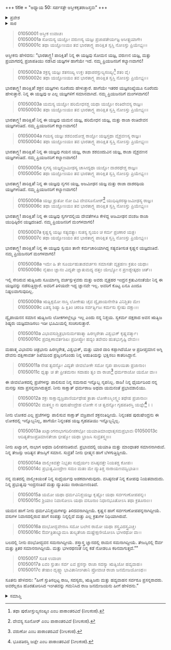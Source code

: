 +++
title = "ಅಧ್ಯಾಯ 50: ಸರ್ಪಸತ್ರೇ ಆಸ್ತೀಕಕೃತರಾಜಸ್ತವಃ"
+++

<details><summary>ಪ್ರವೇಶ</summary>


।।   ಓಂ ಓಂ ನಮೋ ನಾರಾಯಣಾಯ।।   ಶ್ರೀ ವೇದವ್ಯಾಸಾಯ ನಮಃ ।।

ಶ್ರೀ ಕೃಷ್ಣದ್ವೈಪಾಯನ ವೇದವ್ಯಾಸ ವಿರಚಿತ  

**ಶ್ರೀ ಮಹಾಭಾರತ**

**ಆದಿ ಪರ್ವ**

**ಆಸ್ತೀಕ ಪರ್ವ**

**ಅಧ್ಯಾಯ 50**

</details>


<details><summary>ಸಾರ</summary>
ಆಸ್ತೀಕನು ಜನಮೇಜಯನ ಸರ್ಪಯಾಗವನ್ನು ಹೊಗಳಿದುದು (1-17).

</details>


> 01050001 ಆಸ್ತೀಕ ಉವಾಚ।  
01050001a ಸೋಮಸ್ಯ ಯಜ್ಞೋ ವರುಣಸ್ಯ ಯಜ್ಞಃ ಪ್ರಜಾಪತೇರ್ಯಜ್ಞ ಆಸೀತ್ಪ್ರಯಾಗೇ।  
01050001c ತಥಾ ಯಜ್ಞೋಽಯಂ ತವ ಭಾರತಾಗ್ರ್ಯ ಪಾರಿಕ್ಷಿತ ಸ್ವಸ್ತಿ ನೋಽಸ್ತು ಪ್ರಿಯೇಭ್ಯಃ।।

ಆಸ್ತೀಕನು ಹೇಳಿದನು: “ಭಾರತಾಗ್ರ್ಯ! ಪಾರಿಕ್ಷಿತ! ನಿನ್ನ ಈ ಯಜ್ಞವು ಸೋಮನ ಯಜ್ಞ, ವರುಣನ ಯಜ್ಞ, ಮತ್ತು ಪ್ರಯಾಗದಲ್ಲಿ ಪ್ರಜಾಪತಿಯು ನಡೆಸಿದ ಯಜ್ಞಗಳ ಹಾಗೆಯೇ ಇದೆ. ನಮ್ಮ ಪ್ರಿಯಜನರಿಗೆ ಕಲ್ಯಾಣವಾಗಲಿ!

> 01050002a ಶಕ್ರಸ್ಯ ಯಜ್ಞಃ ಶತಸಂಖ್ಯ ಉಕ್ತಃ  ತಥಾಪರಸ್ತುಲ್ಯಸಂಖ್ಯಃ[^1] ಶತಂ ವೈ।  
01050002c ತಥಾ ಯಜ್ಞೋಽಯಂ ತವ ಭಾರತಾಗ್ರ್ಯ ಪಾರಿಕ್ಷಿತ ಸ್ವಸ್ತಿ ನೋಽಸ್ತು ಪ್ರಿಯೇಭ್ಯಃ।।

ಭಾರತಾಗ್ರ್ಯ! ಪಾರಿಕ್ಷಿತ! ಶಕ್ರನ ಯಜ್ಞಗಳು ನೂರೆಂದು ಹೇಳುತ್ತಾರೆ. ಹಾಗೆಯೇ ಇತರರ ಯಜ್ಞಸಂಖ್ಯೆಯೂ ನೂರೆಂದು ಹೇಳುತ್ತಾರೆ. ನಿನ್ನ ಈ ಯಜ್ಞವು ಆ ಎಲ್ಲ ಯಜ್ಞಗಳಿಗೆ ಸಮಾನವಾಗಿದೆ. ನಮ್ಮ ಪ್ರಿಯಜನರಿಗೆ ಮಂಗಳವಾಗಲಿ!

> 01050003a ಯಮಸ್ಯ ಯಜ್ಞೋ ಹರಿಮೇಧಸಶ್ಚ ಯಥಾ ಯಜ್ಞೋ ರಂತಿದೇವಸ್ಯ ರಾಜ್ಞಃ।  
01050003c ತಥಾ ಯಜ್ಞೋಽಯಂ ತವ ಭಾರತಾಗ್ರ್ಯ ಪಾರಿಕ್ಷಿತ ಸ್ವಸ್ತಿ ನೋಽಸ್ತು ಪ್ರಿಯೇಭ್ಯಃ।।

ಭಾರತಾಗ್ರ್ಯ! ಪಾರಿಕ್ಷಿತ! ನಿನ್ನ ಈ ಯಜ್ಞವು ಯಮನ ಯಜ್ಞ, ಹರಿಮೇಧನ ಯಜ್ಞ, ಮತ್ತು ರಾಜಾ ರಂತಿದೇವನ ಯಜ್ಞಗಳಂತಿದೆ. ನಮ್ಮ ಪ್ರಿಯಜನರಿಗೆ ಕಲ್ಯಾಣವಾಗಲಿ!

> 01050004a ಗಯಸ್ಯ ಯಜ್ಞಃ ಶಶಬಿಂದೋಶ್ಚ ರಾಜ್ಞೋ ಯಜ್ಞಸ್ತಥಾ ವೈಶ್ರವಣಸ್ಯ ರಾಜ್ಞಃ।  
01050004c ತಥಾ ಯಜ್ಞೋಽಯಂ ತವ ಭಾರತಾಗ್ರ್ಯ ಪಾರಿಕ್ಷಿತ ಸ್ವಸ್ತಿ ನೋಽಸ್ತು ಪ್ರಿಯೇಭ್ಯಃ।।

ಭಾರತಾಗ್ರ್ಯ! ಪಾರಿಕ್ಷಿತ! ನಿನ್ನ ಈ ಯಜ್ಞವು ಗಯನ ಯಜ್ಞ, ರಾಜಾ ಶಶಬಿಂದುವಿನ ಯಜ್ಞ, ರಾಜಾ ವೈಶ್ರವಣನ ಯಜ್ಞಗಳಂತಿದೆ. ನಮ್ಮ ಪ್ರಿಯಜನರಿಗೆ ಕಲ್ಯಾಣವಾಗಲಿ!

> 01050005a ನೃಗಸ್ಯ ಯಜ್ಞಸ್ತ್ವಜಮೀಢಸ್ಯ ಚಾಸೀದ್ಯಥಾ ಯಜ್ಞೋ ದಾಶರಥೇಶ್ಚ ರಾಜ್ಞಃ।  
01050005c ತಥಾ ಯಜ್ಞೋಽಯಂ ತವ ಭಾರತಾಗ್ರ್ಯ ಪಾರಿಕ್ಷಿತ ಸ್ವಸ್ತಿ ನೋಽಸ್ತು ಪ್ರಿಯೇಭ್ಯಃ।।

ಭಾರತಾಗ್ರ್ಯ! ಪಾರಿಕ್ಷಿತ! ನಿನ್ನ ಈ ಯಜ್ಞವು ನೃಗನ ಯಜ್ಞ, ಅಜಮೀಢನ ಯಜ್ಞ ಮತ್ತು ರಾಜಾ ದಾಶರಥಿಯ ಯಜ್ಞಗಳಂತಿದೆ. ನಮ್ಮ ಪ್ರಿಯಜನರಿಗೆ ಕಲ್ಯಾಣವಾಗಲಿ!

> 01050006a ಯಜ್ಞಃ ಶ್ರುತೋ ನೋ ದಿವಿ ದೇವಸೂನೋರ್[^2] ಯುಧಿಷ್ಠಿರರಸ್ಯಾಜಮೀಢಸ್ಯ ರಾಜ್ಞಃ।  
01050006c ತಥಾ ಯಜ್ಞೋಽಯಂ ತವ ಭಾರತಾಗ್ರ್ಯ ಪಾರಿಕ್ಷಿತ ಸ್ವಸ್ತಿ ನೋಽಸ್ತು ಪ್ರಿಯೇಭ್ಯಃ।।

ಭಾರತಾಗ್ರ್ಯ! ಪಾರಿಕ್ಷಿತ! ನಿನ್ನ ಈ ಯಜ್ಞವು ಸ್ವರ್ಗದಲ್ಲಿಯ ದೇವತೆಗಳೂ ಕೇಳಿದ್ದ ಅಜಮೀಢನ ವಂಶಜ ರಾಜಾ ಯುಧಿಷ್ಠಿರನ ಯಜ್ಞದಂತಿದೆ. ನಮ್ಮ ಪ್ರಿಯಜನರಿಗೆ ಮಂಗಳವಾಗಲಿ!

> 01050007a ಕೃಷ್ಣಸ್ಯ ಯಜ್ಞಃ ಸತ್ಯವತ್ಯಾಃ ಸುತಸ್ಯ ಸ್ವಯಂ ಚ ಕರ್ಮ ಪ್ರಚಕಾರ ಯತ್ರ।  
01050007c ತಥಾ ಯಜ್ಞೋಽಯಂ ತವ ಭಾರತಾಗ್ರ್ಯ ಪಾರಿಕ್ಷಿತ ಸ್ವಸ್ತಿ ನೋಽಸ್ತು ಪ್ರಿಯೇಭ್ಯಃ।।

ಭಾರತಾಗ್ರ್ಯ! ಪಾರಿಕ್ಷಿತ! ನಿನ್ನ ಈ ಯಜ್ಞವು ಸ್ವಯಂ ತಾನೇ ಕರ್ಮಚಾರಿಯಾಗಿದ್ದ ಸತ್ಯವತೀಸುತ ಕೃಷ್ಣನ ಯಜ್ಞದಂತಿದೆ. ನಮ್ಮ ಪ್ರಿಯಜನರಿಗೆ ಮಂಗಳವಾಗಲಿ!

> 01050008a ಇಮೇ ಹಿ ತೇ ಸೂರ್ಯಹುತಾಶವರ್ಚಸಃ ಸಮಾಸತೇ ವೃತ್ರಹಣಃ ಕ್ರತುಂ ಯಥಾ।  
01050008c ನೈಷಾಂ ಜ್ಞಾನಂ ವಿದ್ಯತೇ ಜ್ಞಾತುಮದ್ಯ ದತ್ತಂ ಯೇಭ್ಯೋ ನ ಪ್ರಣಶ್ಯೇತ್ಕಥಂ ಚಿತ್।।

ಇಲ್ಲಿ ಸೇರಿರುವ ಋತ್ವಿಜರು ಸೂರ್ಯಾಗ್ನಿ ವರ್ಚಸ್ಸುಳ್ಳವರು ಮತ್ತು ಅವರು ವೃತ್ರಹರ ಇಂದ್ರನ ಕ್ರತುವಿನಂತೆಯೇ ನಿನ್ನ ಈ ಯಜ್ಞವನ್ನು ನಡೆಸುತ್ತಿದ್ದಾರೆ. ಅವರಿಗೆ ತಿಳಿಯದೇ ಇದ್ದ ಜ್ಞಾನವೇ ಇಲ್ಲ. ಅವರಿಗೆ ಕೊಟ್ಟ ಏನೂ ಎಂದೂ ನಿಷ್ಫಲವಾಗುವುದಿಲ್ಲ.

> 01050009a ಋತ್ವಿಕ್ಸಮೋ ನಾಸ್ತಿ ಲೋಕೇಷು ಚೈವ ದ್ವೈಪಾಯನೇನೇತಿ ವಿನಿಶ್ಚಿತಂ ಮೇ।  
01050009c ಏತಸ್ಯ ಶಿಷ್ಯಾ ಹಿ ಕ್ಷಿತಿಂ ಚರಂತಿ ಸರ್ವರ್ತ್ವಿಜಃ ಕರ್ಮಸು ಸ್ವೇಷು ದಕ್ಷಾಃ।।

ದ್ವೈಪಾಯನನ ಸಮಾನ ಋತ್ವಿಜನು ಲೋಕಗಳಲ್ಲೆಲ್ಲೂ ಇಲ್ಲ ಎಂದು ನನ್ನ ನಿಶ್ಚಯ. ಸ್ವಕರ್ಮ ದಕ್ಷರಾದ ಅವನ ಋತ್ವಿಜ ಶಿಷ್ಯರು ಯಜ್ಞಮಾಡಿಸಲು ಇಡೀ ಭೂಮಿಯಲ್ಲಿ ಸಂಚರಿಸುತ್ತಾರೆ.

> 01050010a ವಿಭಾವಸುಶ್ಚಿತ್ರಭಾನುರ್ಮಹಾತ್ಮಾ ಹಿರಣ್ಯರೇತಾ ವಿಶ್ವಭುಕ್ ಕೃಷ್ಣವರ್ತ್ಮಾ।   
01050010c ಪ್ರದಕ್ಷಿಣಾವರ್ತಶಿಖಃ ಪ್ರದೀಪ್ತೋ ಹವ್ಯಂ ತವೇದಂ ಹುತಭುಗ್ವಷ್ಟಿ ದೇವಃ।।

ಮಹಾತ್ಮ ವಿಭಾವಸು ಚಿತ್ರಭಾನು ಹಿರಣ್ಯರೇತ, ವಿಶ್ವಭುಕ್, ಮತ್ತು ಯಾರ ದಾರಿ ಕಪ್ಪಾಗಿದೆಯೋ ಆ ಪ್ರದೀಪ್ತಮಾನ ಅಗ್ನಿ ದೇವನು ದಕ್ಷಿಣಾವರ್ತ ಶಿಖೆಯಿಂದ ಪ್ರಜ್ವಲಗೊಂಡು ನಿನ್ನ ಆಹುತಿಯನ್ನು ಭಕ್ಷಿಸಲು ಕಾತರಿಸಿದ್ದಾನೆ.

> 01050011a ನೇಹ ತ್ವದನ್ಯೋ ವಿದ್ಯತೇ ಜೀವಲೋಕೇ ಸಮೋ ನೃಪಃ ಪಾಲಯಿತಾ ಪ್ರಜಾನಾಂ।  
01050011c ಧೃತ್ಯಾ ಚ ತೇ ಪ್ರೀತಮನಾಃ ಸದಾಹಂ ತ್ವಂ ವಾ ರಾಜಾ[^3] ಧರ್ಮರಾಜೋ ಯಮೋ ವಾ।।

ಈ ಜೀವಲೋಕದಲ್ಲಿ ಪ್ರಜೆಗಳನ್ನು ಪಾಲಿಸುವ ನಿನ್ನ ಸಮನಾದ ಇನ್ನೊಬ್ಬ ನೃಪನಿಲ್ಲ. ರಾಜ! ನಿನ್ನ ಧೈರ್ಯದಿಂದ ನನ್ನ ಮನಸ್ಸು ಸದಾ ಪ್ರಸನ್ನವಾಗಿರುತ್ತದೆ. ನೀನು ಸಾಕ್ಷಾತ್ ಧರ್ಮರಾಜ ಅಥವಾ ಯಮನಂತೆ ಪ್ರಭಾವಶಾಲಿಯು.

> 01050012a ಶಕ್ರಃ ಸಾಕ್ಷಾದ್ವಜ್ರಪಾಣಿರ್ಯಥೇಹ ತ್ರಾತಾ ಲೋಕೇಽಸ್ಮಿಂಸ್ತ್ವಂ ತಥೇಹ ಪ್ರಜಾನಾಂ।  
01050012c ಮತಸ್ತ್ವಂ ನಃ ಪುರುಷೇಂದ್ರೇಹ ಲೋಕೇ ನ ಚ ತ್ವದನ್ಯೋ ಗೃಹಪತಿರಸ್ತಿ ಯಜ್ಞೇ[^4]।।

ನೀನು ಲೋಕದ ಎಲ್ಲ ಪ್ರಜೆಗಳನ್ನು ಪಾಲಿಸುವ ಸಾಕ್ಷಾತ್ ವಜ್ರಪಾಣಿ ಶಕ್ರನಂತಿದ್ದೀಯೆ. ನಿನ್ನಂತಹ ಪುರುಷೇಂದ್ರನು ಈ ಲೋಕದಲ್ಲಿ ಇನ್ನೊಬ್ಬನಿಲ್ಲ, ಹಾಗೆಯೇ ನಿನ್ನಂತಹ ಯಜ್ಞ ಗೃಹಪತಿಯು ಇನ್ನೊಬ್ಬನ್ನಿಲ್ಲ.

> 01050013a ಖಟ್ವಾಂಗನಾಭಾಗದಿಲೀಪಕಲ್ಪೋ ಯಯಾತಿಮಾಂಧಾತೃಸಮಪ್ರಭಾವಃ
01050013c ಆದಿತ್ಯತೇಜಃಪ್ರತಿಮಾನತೇಜಾ ಭೀಷ್ಮೋ ಯಥಾ ಭ್ರಾಜಸಿ ಸುವ್ರತಸ್ತ್ವಂ।।

ನೀನು ಖಟ್ವಾಂಗ, ನಾಭಾಗ ಅಥವಾ ದಿಲೀಪನಂತಿರುವೆ. ಪ್ರಭಾವದಲ್ಲಿ ಯಯಾತಿ ಮತ್ತು ಮಾಂಧಾತರ ಸಮಾನನಾಗಿರುವೆ. ನಿನ್ನ ತೇಜಸ್ಸು ಆದಿತ್ಯನ ತೇಜಸ್ಸಿಗೆ ಸಮಾನ. ಸುವ್ರತ! ನೀನು ಭೀಷ್ಮನ ಹಾಗೆ ಬೆಳಗುತ್ತಿದ್ದೀಯೆ.

> 01050014a ವಾಲ್ಮೀಕಿವತ್ತೇ ನಿಭೃತಂ ಸುಧೈರ್ಯಂ ವಸಿಷ್ಠವತ್ತೇ ನಿಯತಶ್ಚ ಕೋಪಃ।  
01050014c ಪ್ರಭುತ್ವಮಿಂದ್ರೇಣ ಸಮಂ ಮತಂ ಮೇ ದ್ಯುತಿಶ್ಚ ನಾರಾಯಣವದ್ವಿಭಾತಿ।।

ನನ್ನ ಮತದಲ್ಲಿ ವಾಲ್ಮೀಕಿಯಂತೆ ನಿನ್ನ ಸುಧೈರ್ಯವು ಅಡಕವಾಗಿರುವುದು. ವಸಿಷ್ಠನಂತೆ ನಿನ್ನ ಕೋಪವು ನಿಯತವಾದುದು. ನಿನ್ನ ಪ್ರಭುತ್ವವು ಇಂದ್ರನಂತಿದೆ ಮತ್ತು ದ್ಯುತಿಯು ನಾರಾಯಣನಂತಿದೆ.

> 01050015a ಯಮೋ ಯಥಾ ಧರ್ಮವಿನಿಶ್ಚಯಜ್ಞಃ ಕೃಷ್ಣೋ ಯಥಾ ಸರ್ವಗುಣೋಪಪನ್ನಃ।   
01050015c ಶ್ರಿಯಾಂ ನಿವಾಸೋಽಸಿ ಯಥಾ ವಸೂನಾಂ ನಿಧಾನಭೂತೋಽಸಿ ತಥಾ ಕ್ರತೂನಾಂ।।

ಯಮನ ಹಾಗೆ ನೀನು ಧರ್ಮವಿನಿಶ್ಚಯಗಳನ್ನು ತಿಳಿದವನಾಗಿದ್ದೀಯೆ. ಕೃಷ್ಣನ ಹಾಗೆ ಸರ್ವಗುಣೋಪಪನ್ನನಾಗಿದ್ದೀಯೆ. ವಸುಗಳ ನಿವಾಸದಲ್ಲಿರುವ ಹಾಗೆ ಸಂಪತ್ತು ನಿನ್ನಲ್ಲಿದೆ ಮತ್ತು ಎಲ್ಲ ಕ್ರತುಗಳ ನಿಧಿಯಾಗಿರುವೆ.

> 01050016a ದಂಭೋದ್ಭವೇನಾಸಿ ಸಮೋ ಬಲೇನ ರಾಮೋ ಯಥಾ ಶಸ್ತ್ರವಿದಸ್ತ್ರವಿಚ್ಚ।  
01050016c ಔರ್ವತ್ರಿತಾಭ್ಯಾಮಸಿ ತುಲ್ಯತೇಜಾ ದುಷ್ಪ್ರೇಕ್ಷಣೀಯೋಽಸಿ ಭಗೀರಥೋ ವಾ।।

ಬಲದಲ್ಲಿ ನೀನು ದಂಭೋದ್ಭವನ ಸಮನಾಗಿದ್ದೀಯೆ. ಶಸ್ತ್ರಾಸ್ತ್ರ ಜ್ಞಾನದಲ್ಲಿ ರಾಮನ ಸಮನಾಗಿದ್ದೀಯೆ. ತೇಜಸ್ಸಿನಲ್ಲಿ ಔರ್ವ ಮತ್ತು ತ್ರಿತರ ಸಮಾನನಾಗಿದ್ದೀಯೆ. ಮತ್ತು ಭಗೀರಥನಂತೆ ನಿನ್ನ ಕಡೆ ನೋಡಲೂ ಕಠಿನವಾಗುತ್ತದೆ.””

> 01050017 ಸೂತ ಉವಾಚ।  
01050017a ಏವಂ ಸ್ತುತಾಃ ಸರ್ವ ಏವ ಪ್ರಸನ್ನಾ ರಾಜಾ ಸದಸ್ಯಾ ಋತ್ವಿಜೋ ಹವ್ಯವಾಹಃ।  
01050017c ತೇಷಾಂ ದೃಷ್ಟ್ವಾ ಭಾವಿತಾನೀಂಗಿತಾನಿ ಪ್ರೋವಾಚ ರಾಜಾ ಜನಮೇಜಯೋಽಥ।।

ಸೂತನು ಹೇಳಿದನು: “ಹೀಗೆ ಸ್ತುತಿಸಲ್ಪಟ್ಟ ರಾಜ, ಸದಸ್ಯರು, ಋತ್ವಿಜರು ಮತ್ತು ಹವ್ಯವಾಹನ ಸರ್ವರೂ ಪ್ರಸನ್ನರಾದರು. ಅವರೆಲ್ಲರೂ ಹೊರತೋರಿಸಿದ ಇಂಗಿತವನ್ನು ಗಮನಿಸಿದ ರಾಜ ಜನಮೇಜಯನು ಹೀಗೆ ಹೇಳಿದನು.”

<details><summary>ಸಮಾಪ್ತಿ</summary>

ಇತಿ ಶ್ರೀ ಮಹಾಭಾರತೇ ಆದಿಪರ್ವಣಿ ಆಸ್ತೀಕಪರ್ವಣಿ ಸರ್ಪಸತ್ರೇ ಆಸ್ತೀಕಕೃತರಾಜಸ್ತವೇ ಪಂಚಾಶತ್ತಮೋಽಧ್ಯಾಯಃ।  
ಇದು ಶ್ರೀ ಮಹಾಭಾರತದಲ್ಲಿ ಆದಿಪರ್ವದಲ್ಲಿ ಆಸ್ತೀಕಪರ್ವದಲ್ಲಿ ಸರ್ಪಸತ್ರದಲ್ಲಿ ಆಸ್ತೀಕಕೃತರಾಜಸ್ತವದಲ್ಲಿ ಐವತ್ತನೆಯ ಅಧ್ಯಾಯವು.


</details>

[^1]: ತಥಾ ಪುರೋಸ್ತುಲ್ಯಸಂಖ್ಯಂ ಎಂಬ ಪಾಠಾಂತರವಿದೆ (ನೀಲಕಂಠ).

[^2]: ದೇವಸ್ಯ ಸೂನೋರ್ ಎಂಬ ಪಾಠಾಂತರವಿದೆ (ನೀಲಕಂಠ).

[^3]: ವರುಣೋ ಎಂಬ ಪಾಠಾಂತರವಿದೆ (ನೀಲಕಂಠ).

[^4]: ಭೂಪತಿರಸ್ತಿ ಜಜ್ಞೇ ಎಂಬ ಪಾಠಾಂತರವಿದೆ (ನೀಲಕಂಠ).

